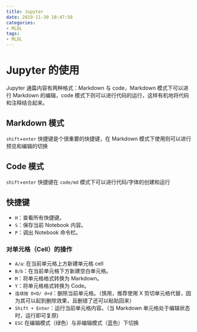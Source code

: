 ```yaml
---
title: Jupyter
date: 2019-11-30 18:47:58
categories:
- MLDL
tags:
- MLDL
---
```


# Jupyter 的使用

Jupyter 通篇内容有两种格式：Markdown 与 code，Markdown 模式下可以进行 Markdown 的编辑，code 模式下则可以进行代码的运行，这样有机地将代码和注释结合起来。

## Markdown 模式

`shift`+`enter` 快捷键是个很重要的快捷键，在 Markdown 模式下使用则可以进行预览和编辑的切换

## Code 模式

`shift`+`enter` 快捷键在 `code/md` 模式下可以进行代码/字体的创建和运行

## 快捷键

- `H`：查看所有快捷键。
- `S`：保存当前 Notebook 内容。
- `P`：调出 Notebook 命令栏。

### 对单元格（Cell）的操作

- `A/a`: 在当前单元格上方新建单元格 cell
- `B/b`：在当前单元格下方新建空白单元格。
- `M`：将单元格格式转换为 Markdown。
- `Y`：将单元格格式转换为 Code。
- `连续按 D+D/ d+d`：删除当前单元格。（慎用，推荐使用 X 剪切单元格代替，因为其可以起到删除效果，且删错了还可以粘贴回来）
- `Shift + Enter`：运行当前单元格内容。（当 Markdown 单元格处于编辑状态时，运行即可复原)
- `ESC` 在编辑模式（绿色）与非编辑模式（蓝色）下切换